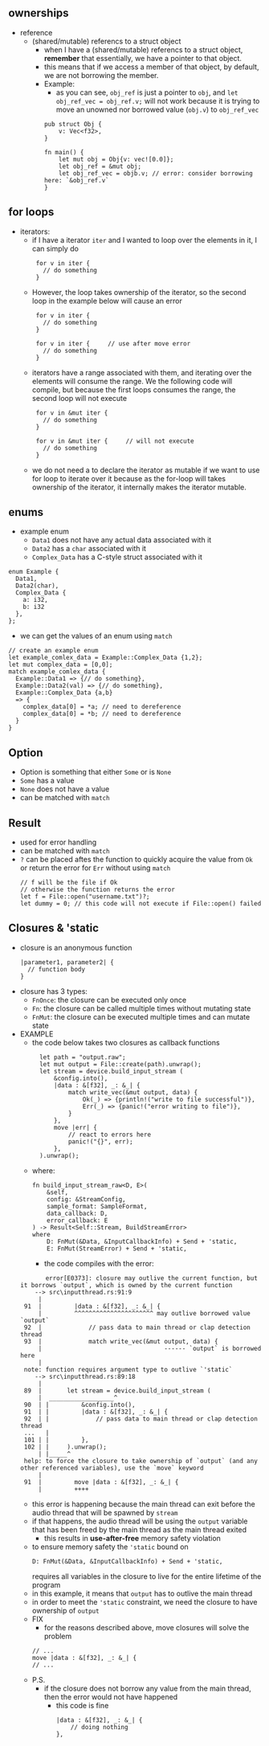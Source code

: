 ## ownerships
* reference
  * (shared/mutable) referencs to a struct object
    * when I have a (shared/mutable) referencs to a struct object, **remember**
      that essentially, we have a pointer to that object.
    * this means that if we access a member of that object, by default, we
      are not borrowing the member.
    * Example:
        * as you can see, `obj_ref` is just a pointer to `obj`, 
          and `let obj_ref_vec = obj_ref.v;` will not work because it is trying 
          to move an unowned nor borrowed value (`obj.v`) to `obj_ref_vec` 
      ```
      pub struct Obj {
          v: Vec<f32>,
      }
      
      fn main() {
          let mut obj = Obj{v: vec![0.0]};
          let obj_ref = &mut obj;
          let obj_ref_vec = objb.v; // error: consider borrowing here: `&obj_ref.v` 
      }
      ```
## for loops
* iterators:
  * if I have a iterator ```iter``` and I wanted to loop over the elements in 
    it, I can simply do
    ```
     for v in iter {
       // do something
     }
    ```
  * However, the loop takes ownership of the iterator, so the second loop in 
    the example below will cause an error
    ```
     for v in iter {
       // do something
     }

     for v in iter {     // use after move error
       // do something
     }
    ```
  * iterators have a range associated with them, and iterating over the 
    elements will consume the range. We the following code will compile, but 
    because the first loops consumes the range, the second loop will not 
    execute
    ```
     for v in &mut iter {
       // do something
     }

     for v in &mut iter {     // will not execute
       // do something
     }
    ```
  * we do not need a to declare the iterator as mutable if we want to use
    for loop to iterate over it because as the for-loop will takes ownership
    of the iterator, it internally makes the iterator mutable.
    
## enums
  * example enum
    * ```Data1``` does not have any actual data associated with it
    * ```Data2``` has a ```char``` associated with it
    * ```Complex_Data``` has a C-style struct associated with it 
  ```
  enum Example {
    Data1,
    Data2(char),
    Complex_Data {
      a: i32,
      b: i32
    },
  };
  ```
  * we can get the values of an enum using ```match```
  ```
  // create an example enum
  let example_comlex_data = Example::Complex_Data {1,2}; 
  let mut complex_data = [0,0];
  match example_comlex_data {
    Example::Data1 => {// do something},
    Example::Data2(val) => {// do something},
    Example::Complex_Data {a,b} 
    => {
      complex_data[0] = *a; // need to dereference
      complex_data[0] = *b; // need to dereference
    }
  }
  ```

## Option
  * Option is something that either ```Some``` or is ```None```
  * ```Some``` has a value
  * ```None``` does not have a value
  * can be matched with ```match``` 

## Result
  * used for error handling 
  * can be matched with ```match```
  * ```?``` can be placed aftes the function to quickly acquire the value 
    from ```Ok``` or return the error for ```Err``` without using ```match```
    ```
    // f will be the file if Ok 
    // otherwise the function returns the error 
    let f = File::open("username.txt")?;
    let dummy = 0; // this code will not execute if File::open() failed
    ```
## Closures & 'static
  * closure is an anonymous function
    ```
    |parameter1, parameter2| {
      // function body  
    }
    ```
  * closure has 3 types:
    * ```FnOnce```: the closure can be executed only once
    * ```Fn```: the closure can be called multiple times without mutating state
    * ```FnMut```: the closure can be executed multiple times and can 
                    mutate state
  * EXAMPLE
    * the code below takes two closures as callback functions 
      ```
        let path = "output.raw";
        let mut output = File::create(path).unwrap();
        let stream = device.build_input_stream (
            &config.into(),
            |data : &[f32], _: &_| {
                match write_vec(&mut output, data) {
                    Ok(_) => {println!("write to file successful")}, 
                    Err(_) => {panic!("error writing to file")},
                }
            }, 
            move |err| {
                // react to errors here
                panic!("{}", err);
            },
        ).unwrap();
      ```
    * where:
      ```
      fn build_input_stream_raw<D, E>(
          &self,
          config: &StreamConfig,
          sample_format: SampleFormat,
          data_callback: D,
          error_callback: E
      ) -> Result<Self::Stream, BuildStreamError>
      where
          D: FnMut(&Data, &InputCallbackInfo) + Send + 'static,
          E: FnMut(StreamError) + Send + 'static,  
       ```
      * the code compiles with the error:
     ```
            error[E0373]: closure may outlive the current function, but it borrows `output`, which is owned by the current function
         --> src\inputthread.rs:91:9
          |
      91  |         |data : &[f32], _: &_| {
          |         ^^^^^^^^^^^^^^^^^^^^^^ may outlive borrowed value `output`
      92  |             // pass data to main thread or clap detection thread
      93  |             match write_vec(&mut output, data) {
          |                                  ------ `output` is borrowed here
          |
      note: function requires argument type to outlive `'static`
         --> src\inputthread.rs:89:18
          |
      89  |       let stream = device.build_input_stream (
          |  __________________^
      90  | |         &config.into(),
      91  | |         |data : &[f32], _: &_| {
      92  | |             // pass data to main thread or clap detection thread
      ...   |
      101 | |         },
      102 | |     ).unwrap();
          | |_____^
      help: to force the closure to take ownership of `output` (and any other referenced variables), use the `move` keyword
          |
      91  |         move |data : &[f32], _: &_| {
          |         ++++
      ```
      * this error is happening because the main thread can exit before the 
        audio thread that will be spawned by ```stream```
      * if that happens, the audio thread will be using the ```output``` variable 
        that has been freed by the main thread as the main thread exited
        * this results in **use-after-free** memory safety violation
      * to ensure memory safety the ```'static``` bound on 
        ```
        D: FnMut(&Data, &InputCallbackInfo) + Send + 'static,
        ```
        requires all variables in the closure to live for the entire lifetime 
        of the program
      * in this example, it means that ```output``` has to outlive the main 
        thread
      * in order to meet the ```'static``` constraint, we need the closure to 
        have ownership of ```output```
      * FIX
        * for the reasons described above, move closures will solve the problem
        ```
        // ...
        move |data : &[f32], _: &_| {
        // ...
        ```
      * P.S. 
        * if the closure does not borrow any value from the main thread, then
          the error would not have happened
          * this code is fine
            ```
            |data : &[f32], _: &_| {
                // doing nothing
            }, 
            ```
